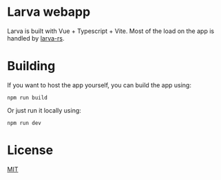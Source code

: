 # Larva webapp

Larva is built with Vue + Typescript + Vite. 
Most of the load on the app is handled by [larva-rs](https://www.npmjs.com/package/larva_rs). 

# Building

If you want to host the app yourself, you can build the app using: 

    npm run build

Or just run it locally using:

    npm run dev

# License

[MIT](https://mit-license.org/)
